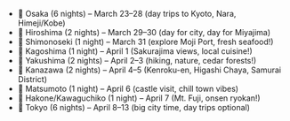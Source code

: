 - 📍 Osaka (6 nights) – March 23–28 (day trips to Kyoto, Nara, Himeji/Kobe)
- 📍 Hiroshima (2 nights) – March 29–30 (day for city, day for Miyajima)
- 📍 Shimonoseki (1 night) – March 31 (explore Moji Port, fresh seafood!)
- 📍 Kagoshima (1 night) – April 1 (Sakurajima views, local cuisine!)
- 📍 Yakushima (2 nights) – April 2–3 (hiking, nature, cedar forests!)
- 📍 Kanazawa (2 nights) – April 4–5 (Kenroku-en, Higashi Chaya, Samurai District)
- 📍 Matsumoto (1 night) – April 6 (castle visit, chill town vibes)
- 📍 Hakone/Kawaguchiko (1 night) – April 7 (Mt. Fuji, onsen ryokan!)
- 📍 Tokyo (6 nights) – April 8–13 (big city time, day trips optional)
